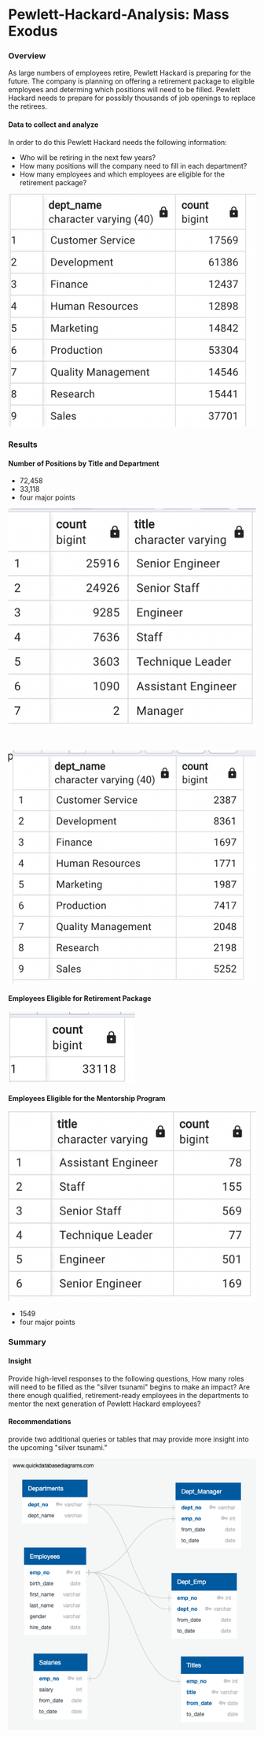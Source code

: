 # Pewlett-Hackard-Analysis: Mass Exodus


### Overview

As large numbers of employees retire, Pewlett Hackard is preparing for the future. The company is planning on offering a retirement package to eligible employees and determing which positions will need to be filled. Pewlett Hackard needs to prepare for possibly thousands of job openings to replace the retirees. 

#### Data to collect and analyze

In order to do this Pewlett Hackard needs the following information:
* Who will be retiring in the next few years?
* How many positions will the company need to fill in each department?
* How many employees and which employees are eligible for the retirement package? 


![Num_Employees_Per_Dept](Images/total_emp_per_dept.png)




### Results

#### Number of Positions by Title and Department

* 72,458
* 33,118
* four major points

 ![Retirees_Per_Job Title](Images/count_retire_title.png)
 
 <br>

![Retirees_Per_Dept](Images/count_retirees_dept.png)
 
 #### Employees Eligible for Retirement Package
 
  ![Eligible For Benenfits](Images/total_eligible_benefits.png)
 
#### Employees Eligible for the Mentorship Program

![Mentorship_Count](Images/count_dept_mentorship.png)
* 1549
* four major points

### Summary

#### Insight

Provide high-level responses to the following questions, 
How many roles will need to be filled as the "silver tsunami" begins to make an impact?
Are there enough qualified, retirement-ready employees in the departments to mentor the next generation of Pewlett Hackard employees?

#### Recommendations

provide two additional queries or tables that may provide more insight into the upcoming "silver tsunami."



![Database_Schema](EmployeeDB.png)


